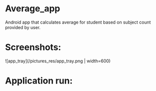 # Average_app
Android app that calculates average for student based on subject count provided by user.


# Screenshots:


![app_tray](/pictures_res/app_tray.png | width=600)



# Application run:

